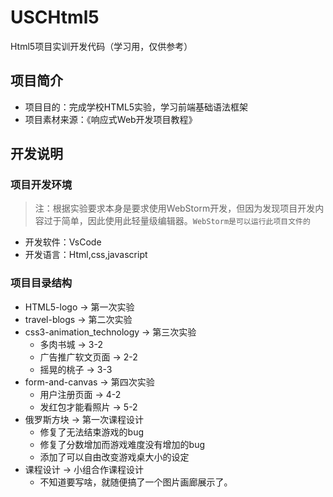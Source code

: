 # USCHtml5
Html5项目实训开发代码（学习用，仅供参考）
## 项目简介
+ 项目目的：完成学校HTML5实验，学习前端基础语法框架
+ 项目素材来源：《响应式Web开发项目教程》

## 开发说明
### 项目开发环境
> 注：根据实验要求本身是要求使用WebStorm开发，但因为发现项目开发内容过于简单，因此使用此轻量级编辑器。`WebStorm是可以运行此项目文件的`
+ 开发软件：VsCode
+ 开发语言：Html,css,javascript
### 项目目录结构
- HTML5-logo -> 第一次实验
- travel-blogs -> 第二次实验
- css3-animation_technology -> 第三次实验
    - 多肉书城 -> 3-2
    - 广告推广软文页面 -> 2-2
    - 摇晃的桃子 -> 3-3
- form-and-canvas -> 第四次实验
    - 用户注册页面 -> 4-2
    - 发红包才能看照片 -> 5-2
- 俄罗斯方块 -> 第一次课程设计
    - 修复了无法结束游戏的bug
    - 修复了分数增加而游戏难度没有增加的bug
    - 添加了可以自由改变游戏桌大小的设定
- 课程设计 -> 小组合作课程设计
    - 不知道要写啥，就随便搞了一个图片画廊展示了。
